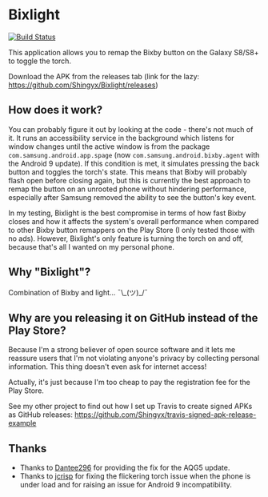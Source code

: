 # Bixlight

[![Build Status](https://travis-ci.org/Shingyx/Bixlight.svg?branch=master)](https://travis-ci.org/Shingyx/Bixlight)

This application allows you to remap the Bixby button on the Galaxy S8/S8+ to toggle the torch.

Download the APK from the releases tab (link for the lazy: https://github.com/Shingyx/Bixlight/releases)


## How does it work?

You can probably figure it out by looking at the code - there's not much of it. It runs an accessibility service in the background which listens for window changes until the active window is from the package `com.samsung.android.app.spage` (now `com.samsung.android.bixby.agent` with the Android 9 update). If this condition is met, it simulates pressing the back button and toggles the torch's state. This means that Bixby will probably flash open before closing again, but this is currently the best approach to remap the button on an unrooted phone without hindering performance, especially after Samsung removed the ability to see the button's key event.

In my testing, Bixlight is the best compromise in terms of how fast Bixby closes and how it affects the system's overall performance when compared to other Bixby button remappers on the Play Store (I only tested those with no ads). However, Bixlight's only feature is turning the torch on and off, because that's all I wanted on my personal phone.


## Why "Bixlight"?

Combination of Bixby and light... ¯\\\_(ツ)_/¯


## Why are you releasing it on GitHub instead of the Play Store?

Because I'm a strong believer of open source software and it lets me reassure users that I'm not violating anyone's privacy by collecting personal information. This thing doesn't even ask for internet access!

Actually, it's just because I'm too cheap to pay the registration fee for the Play Store.

See my other project to find out how I set up Travis to create signed APKs as GitHub releases: https://github.com/Shingyx/travis-signed-apk-release-example


## Thanks
* Thanks to [Dantee296](https://github.com/Dantee296) for providing the fix for the AQG5 update.
* Thanks to [jcrisp](https://github.com/jcrisp) for fixing the flickering torch issue when the phone is under load and for raising an issue for Android 9 incompatibility.
